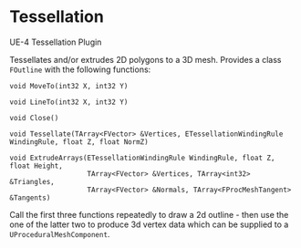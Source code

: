 # Tessellation
UE-4 Tessellation Plugin

Tessellates and/or extrudes 2D polygons to a 3D mesh. Provides a class <code>FOutline</code> with the following functions:

    void MoveTo(int32 X, int32 Y)
  
    void LineTo(int32 X, int32 Y)
  
    void Close()
    
    void Tessellate(TArray<FVector> &Vertices, ETessellationWindingRule WindingRule, float Z, float NormZ)
    
    void ExtrudeArrays(ETessellationWindingRule WindingRule, float Z, float Height, 
                       TArray<FVector> &Vertices, TArray<int32> &Triangles,
                       TArray<FVector> &Normals, TArray<FProcMeshTangent> &Tangents)

Call the first three functions repeatedly to draw a 2d outline - then use the one of the latter two to produce 3d vertex data which can be supplied to a <code>UProceduralMeshComponent</code>.
